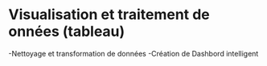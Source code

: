 # Visualisation et traitement de onnées (tableau) 


-Nettoyage et transformation de données
-Création de Dashbord intelligent
